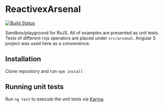 # ReactivexArsenal

[![Build Status](https://travis-ci.org/jedruniu/reactivex-arsenal.svg?branch=master)](https://travis-ci.org/jedruniu/reactivex-arsenal)

Sandbox/playground for RxJS. All of examples are presented as unit tests. Tests of different rxjs operators are placed under `src/arsenal`.
Angular 5 project was used here as a convenience. 

## Installation

Clone repository and run `npm install`


## Running unit tests


Run `ng test` to execute the unit tests via [Karma](https://karma-runner.github.io).
